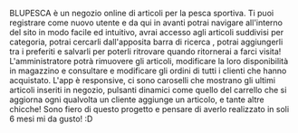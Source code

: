 BLUPESCA è un negozio online di articoli per la pesca sportiva.
Ti puoi registrare come nuovo utente e da qui in avanti potrai navigare all'interno del sito in modo facile ed intuitivo, avrai accesso agli articoli suddivisi per categoria, potrai cercarli dall'apposita barra di ricerca
, potrai aggiungerli tra i preferiti e salvarli per poterli ritrovare quando ritornerai a farci visita!
L'amministratore potrà rimuovere gli articoli, modificare la loro disponibilità in magazzino e consultare e modificare gli ordini di tutti i clienti che hanno acquistato.
L'app è responsive, ci sono caroselli che mostrano gli ultimi articoli inseriti in negozio, pulsanti dinamici come quello del carrello che si aggiorna ogni qualvolta un cliente aggiunge un articolo, e tante altre chicche!
Sono fiero di questo progetto e pensare di averlo realizzato in soli 6  mesi mi da gusto! :D
